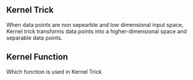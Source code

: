 ## Kernel Trick

When data points are non sepearble and low dimensional input space, Kernel trick transforms data points into a higher-dimensional space and 
separable data points.

## Kernel Function
Which function is used in Kernel Trick
